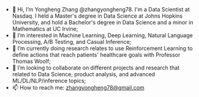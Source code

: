 - 👋 Hi, I’m Yongheng Zhang @zhangyongheng78. I'm a Data Scientist at Nasdaq. I held a Master's degree in Data Science at Johns Hopkins University, and hold a Bachelor's degree in Data Science and a minor in Mathematics at UC Irvine;
- 👀 I’m interested in Machine Learning, Deep Learning, Natural Language Processing, A/B Testing, and Casual Inference;
- 🌱 I’m currently doing research relates to use Reinforcement Learning to define actions that reach patients' healthcare goals with Professor Thomas Woolf;
- 💞️ I’m looking to collaborate on different projects and research that related to Data Science, product analysis, and advanced ML/DL/NLP/inference topics;
- 📫 How to reach me: zhangyongheng78@gmail.com 

<!---
zhangyongheng78/zhangyongheng78 is a ✨ special ✨ repository because its `README.md` (this file) appears on your GitHub profile.
You can click the Preview link to take a look at your changes.
--->
